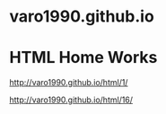 # varo1990.github.io

# HTML Home Works

http://varo1990.github.io/html/1/


http://varo1990.github.io/html/16/